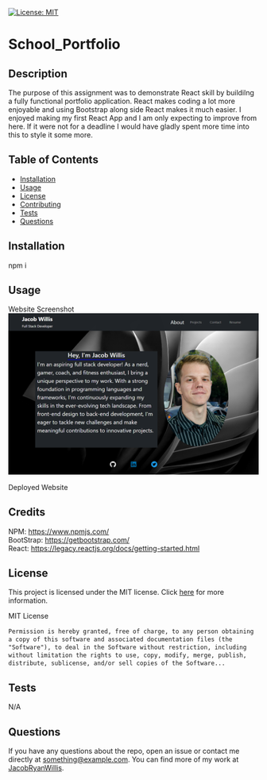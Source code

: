 
[![License: MIT](https://img.shields.io/badge/License-MIT-yellow.svg)](https://opensource.org/licenses/MIT)

# School_Portfolio

## Description

The purpose of this assignment was to demonstrate React skill by buildilng a fully functional portfolio application. React makes coding a lot more enjoyable and using Bootstrap along side React makes it much easier. I enjoyed making my first React App and I am only expecting to improve from here. If it were not for a deadline I would have gladly spent more time into this to style it some more.

## Table of Contents

- [Installation](#installation)
- [Usage](#usage)
- [License](#license)
- [Contributing](#contributing)
- [Tests](#tests)
- [Questions](#questions)

## Installation

npm i

## Usage

Website Screenshot <br>
![Website Screenshot](./src/images/website-screenshot.png)

Deployed Website <br>


## Credits

NPM: https://www.npmjs.com/ <br>
BootStrap: https://getbootstrap.com/ <br>
React: https://legacy.reactjs.org/docs/getting-started.html <br>



## License

This project is licensed under the MIT license. Click [here](https://opensource.org/licenses/MIT) for more information.

MIT License

    Permission is hereby granted, free of charge, to any person obtaining a copy of this software and associated documentation files (the "Software"), to deal in the Software without restriction, including without limitation the rights to use, copy, modify, merge, publish, distribute, sublicense, and/or sell copies of the Software...

## Tests

N/A

## Questions

If you have any questions about the repo, open an issue or contact me directly at something@example.com. You can find more of my work at [JacobRyanWillis](https://github.com/JacobRyanWillis/).
